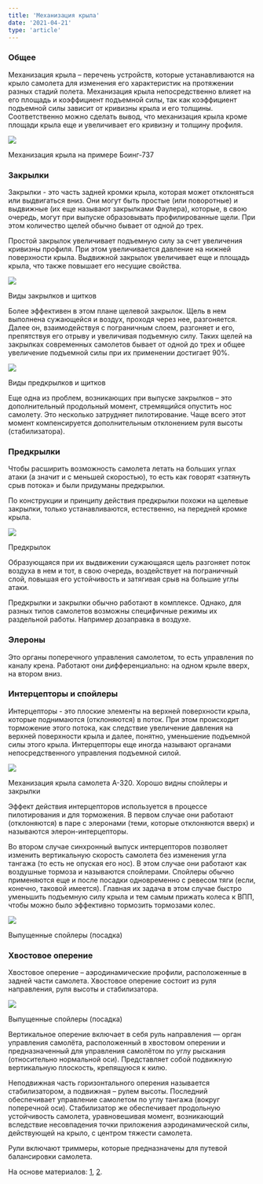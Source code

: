 ```yaml
---
title: 'Механизация крыла'
date: '2021-04-21'
type: 'article'
---
```


### Общее

Механизация крыла – перечень устройств, которые устанавливаются на крыло самолета для изменения его характеристик на протяжении разных стадий полета. Механизация крыла непосредственно влияет на его площадь и коэффициент подъемной силы, так как коэффициент подъемной силы зависит от кривизны крыла и его толщины. Соответственно можно сделать вывод, что механизация крыла кроме площади крыла еще и увеличивает его кривизну и толщину профиля.

<div class='article-image-wrapper fullWidth'>
  <img src='https://storage.googleapis.com/atc.epinetov.com/public/posts/wing/mech.webp' class='article-image-full-width'/>
  <p class='article-image-description'>Механизация крыла на примере Боинг-737</p>
</div>

### Закрылки

Закрылки - это часть задней кромки крыла, которая может отклоняться или выдвигаться вниз. Они могут быть простые (или поворотные) и выдвижные (их еще называют закрылками Фаулера), которые, в свою очередь, могут при выпуске образовывать профилированные щели. При этом количество щелей обычно бывает от одной до трех.

Простой закрылок увеличивает подъемную силу за счет увеличения кривизны профиля. При этом увеличивается давление на нижней поверхности крыла. Выдвижной закрылок увеличивает еще и площадь крыла, что также повышает его несущие свойства.

<div class='article-image-wrapper halfWidth'>
  <img src='https://storage.googleapis.com/atc.epinetov.com/public/posts/wing/flaps.webp' class='article-image-full-width'/>
  <p class='article-image-description'>Виды закрылков и щитков</p>
</div>

Более эффективен в этом плане щелевой закрылок. Щель в нем выполнена сужающейся и воздух, проходя через нее, разгоняется. Далее он, взаимодействуя с пограничным слоем, разгоняет и его, препятствуя его отрыву и увеличивая подъемную силу. Таких щелей на закрылках современных самолетов бывает от одной до трех и общее увеличение подъемной силы при их применении достигает 90%.

<div class='article-image-wrapper halfWidth right'>
  <img src='https://storage.googleapis.com/atc.epinetov.com/public/posts/wing/flaps-2.webp' class='article-image-full-width'/>
  <p class='article-image-description'>Виды предкрылков и щитков</p>
</div>

Еще одна из проблем, возникающих при выпуске закрылков – это дополнительный продольный момент, стремящийся опустить нос самолету. Это несколько затрудняет пилотирование. Чаще всего этот момент компенсируется дополнительным отклонением руля высоты (стабилизатора).

### Предкрылки

Чтобы расширить возможность самолета летать на больших углах атаки (а значит и с меньшей скоростью), то есть как говорят «затянуть срыв потока» и были придуманы предкрылки.

По конструкции и принципу действия предкрылки похожи на щелевые закрылки, только устанавливаются, естественно, на передней кромке крыла.

<div class='article-image-wrapper fullWidth'>
  <img src='https://storage.googleapis.com/atc.epinetov.com/public/posts/wing/pr.webp' class='article-image-full-width'/>
  <p class='article-image-description'>Предкрылок</p>
</div>

Образующаяся при их выдвижении сужающаяся щель разгоняет поток воздуха в нем и тот, в свою очередь, воздействует на пограничный слой, повышая его устойчивость и затягивая срыв на большие углы атаки.

Предкрылки и закрылки обычно работают в комплексе. Однако, для разных типов самолетов возможны специфичные режимы их раздельной работы. Например дозаправка в воздухе.

### Элероны

Это органы поперечного управления самолетом, то есть управления по каналу крена. Работают они дифференциально: на одном крыле вверх, на втором вниз.

### Интерцепторы и спойлеры

Интерцепторы - это плоские элементы на верхней поверхности крыла, которые поднимаются (отклоняются) в поток. При этом происходит торможение этого потока, как следствие увеличение давления на верхней поверхности крыла и далее, понятно, уменьшение подъемной силы этого крыла. Интерцепторы еще иногда называют органами непосредственного управления подъемной силой. 

<div class='article-image-wrapper fullWidth'>
  <img src='https://storage.googleapis.com/atc.epinetov.com/public/posts/wing/mech-320.webp' class='article-image-full-width'/>
  <p class='article-image-description'>Механизация крыла самолета А-320. Хорошо видны спойлеры и закрылки</p>
</div>

Эффект действия интерцепторов используется в процессе пилотирования и для торможения. В первом случае они работают (отклоняются) в паре с элеронами (теми, которые отклоняются вверх) и называются элерон-интерцепторы.

Во втором случае синхронный выпуск интерцепторов позволяет изменить вертикальную скорость самолета без изменения угла тангажа (то есть не опуская его нос). В этом случае они работают как воздушные тормоза и называются спойлерами. Спойлеры обычно применяются еще и после посадки одновременно с ревесом тяги (если, конечно, таковой имеется). Главная их задача в этом случае быстро уменьшить подъемную силу крыла и тем самым прижать колеса к ВПП, чтобы можно было эффективно тормозить тормозами колес.

<div class='article-image-wrapper fullWidth'>
  <img src='https://storage.googleapis.com/atc.epinetov.com/public/posts/wing/spoiler.webp' class='article-image-full-width'/>
  <p class='article-image-description'>Выпущенные спойлеры (посадка)</p>
</div>

### Хвостовое оперение

Хвостовое оперение – аэродинамические профили, расположенные в задней части самолета. Хвостовое оперение состоит из руля направления, руля высоты и стабилизатора.

<div class='article-image-wrapper fullWidth'>
  <img src='https://storage.googleapis.com/atc.epinetov.com/public/posts/wing/tail-mech.webp' class='article-image-full-width'/>
  <p class='article-image-description'>Выпущенные спойлеры (посадка)</p>
</div>

Вертикальное оперение включает в себя руль направления — орган управления самолёта, расположенный в хвостовом оперении и предназначенный для управления самолётом по углу рыскания (относительно нормальной оси). Представляет собой подвижную вертикальную плоскость, крепящуюся к килю. 

Неподвижная часть горизонтального оперения называется стабилизатором, а подвижная – рулем высоты. Последний обеспечивает управление самолетом по углу тангажа (вокруг поперечной оси). Стабилизатор же обеспечивает продольную устойчивость самолета, уравновешивая момент, возникающий вследствие несовпадения точки приложения аэродинамической силы, действующей на крыло, с центром тяжести самолета.

Рули включают триммеры, которые предназначены для путевой балансировки самолета. 


На основе материалов: <a href='http://avia-simply.ru/mehanizacija-krila/'>1</a>, <a href='https://puteshectvuy.ru/moskva/konstrukciya-vertikalnogo-opereniya-samoleta-gorizontalnoe/'>2</a>.